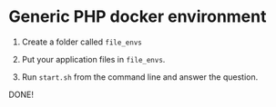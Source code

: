 # Generic PHP docker environment

1. Create a folder called `file_envs`

2. Put your application files in `file_envs`.

3. Run `start.sh` from the command line and answer the question.

DONE!
